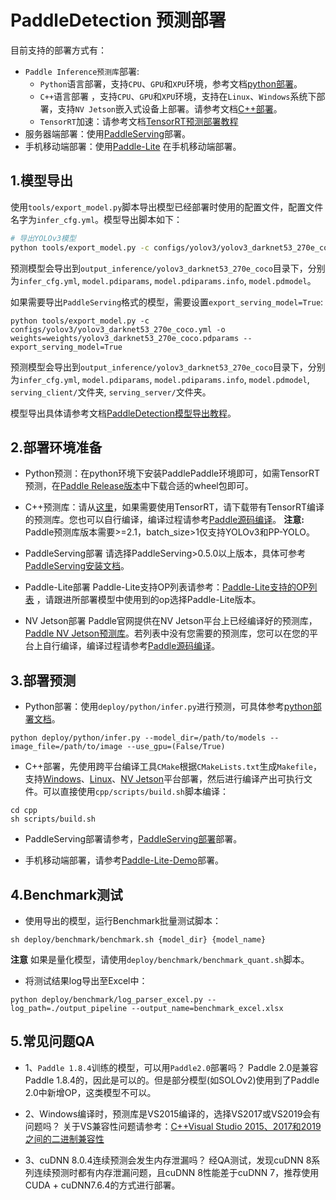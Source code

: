 # PaddleDetection 预测部署

目前支持的部署方式有：
- `Paddle Inference预测库`部署:
  - `Python`语言部署，支持`CPU`、`GPU`和`XPU`环境，参考文档[python部署](python/README.md)。
  - `C++`语言部署 ，支持`CPU`、`GPU`和`XPU`环境，支持在`Linux`、`Windows`系统下部署，支持`NV Jetson`嵌入式设备上部署。请参考文档[C++部署](cpp/README.md)。
  - `TensorRT`加速：请参考文档[TensorRT预测部署教程](TENSOR_RT.md)
- 服务器端部署：使用[PaddleServing](./serving/README.md)部署。
- 手机移动端部署：使用[Paddle-Lite](https://github.com/PaddlePaddle/Paddle-Lite) 在手机移动端部署。


## 1.模型导出

使用`tools/export_model.py`脚本导出模型已经部署时使用的配置文件，配置文件名字为`infer_cfg.yml`。模型导出脚本如下：
```bash
# 导出YOLOv3模型
python tools/export_model.py -c configs/yolov3/yolov3_darknet53_270e_coco.yml -o weights=weights/yolov3_darknet53_270e_coco.pdparams
```
预测模型会导出到`output_inference/yolov3_darknet53_270e_coco`目录下，分别为`infer_cfg.yml`, `model.pdiparams`,  `model.pdiparams.info`, `model.pdmodel`。

如果需要导出`PaddleServing`格式的模型，需要设置`export_serving_model=True`:
```buildoutcfg
python tools/export_model.py -c configs/yolov3/yolov3_darknet53_270e_coco.yml -o weights=weights/yolov3_darknet53_270e_coco.pdparams --export_serving_model=True
```
预测模型会导出到`output_inference/yolov3_darknet53_270e_coco`目录下，分别为`infer_cfg.yml`, `model.pdiparams`,  `model.pdiparams.info`, `model.pdmodel`, `serving_client/`文件夹, `serving_server/`文件夹。

模型导出具体请参考文档[PaddleDetection模型导出教程](EXPORT_MODEL.md)。

## 2.部署环境准备

- Python预测：在python环境下安装PaddlePaddle环境即可，如需TensorRT预测，在[Paddle Release版本](https://www.paddlepaddle.org.cn/documentation/docs/zh/install/Tables.html#whl-release)中下载合适的wheel包即可。

- C++预测库：请从[这里](https://www.paddlepaddle.org.cn/documentation/docs/zh/guides/05_inference_deployment/inference/build_and_install_lib_cn.html)，如果需要使用TensorRT，请下载带有TensorRT编译的预测库。您也可以自行编译，编译过程请参考[Paddle源码编译](https://www.paddlepaddle.org.cn/documentation/docs/zh/install/compile/linux-compile.html)。
**注意:**  Paddle预测库版本需要>=2.1，batch_size>1仅支持YOLOv3和PP-YOLO。

- PaddleServing部署
  请选择PaddleServing>0.5.0以上版本，具体可参考[PaddleServing安装文档](https://github.com/PaddlePaddle/Serving/blob/develop/README.md#installation)。

- Paddle-Lite部署
  Paddle-Lite支持OP列表请参考：[Paddle-Lite支持的OP列表](https://paddle-lite.readthedocs.io/zh/latest/source_compile/library.html) ，请跟进所部署模型中使用到的op选择Paddle-Lite版本。

- NV Jetson部署
  Paddle官网提供在NV Jetson平台上已经编译好的预测库，[Paddle NV Jetson预测库](https://www.paddlepaddle.org.cn/documentation/docs/zh/guides/05_inference_deployment/inference/build_and_install_lib_cn.html)。若列表中没有您需要的预测库，您可以在您的平台上自行编译，编译过程请参考[Paddle源码编译](https://www.paddlepaddle.org.cn/documentation/docs/zh/install/compile/linux-compile.html)。

## 3.部署预测
- Python部署：使用`deploy/python/infer.py`进行预测，可具体参考[python部署文档](python/README.md)。
```shell
python deploy/python/infer.py --model_dir=/path/to/models --image_file=/path/to/image --use_gpu=(False/True)
```

- C++部署，先使用跨平台编译工具`CMake`根据`CMakeLists.txt`生成`Makefile`，支持[Windows](cpp/docs/windows_vs2019_build.md)、[Linux](cpp/docs/linux_build.md)、[NV Jetson](cpp/docs/Jetson_build.md)平台部署，然后进行编译产出可执行文件。可以直接使用`cpp/scripts/build.sh`脚本编译：
```buildoutcfg
cd cpp
sh scripts/build.sh
```

- PaddleServing部署请参考，[PaddleServing部署](./serving/README.md)部署。

- 手机移动端部署，请参考[Paddle-Lite-Demo](https://github.com/PaddlePaddle/Paddle-Lite-Demo)部署。

## 4.Benchmark测试
- 使用导出的模型，运行Benchmark批量测试脚本：
```shell
sh deploy/benchmark/benchmark.sh {model_dir} {model_name}
```
**注意** 如果是量化模型，请使用`deploy/benchmark/benchmark_quant.sh`脚本。
- 将测试结果log导出至Excel中：
```
python deploy/benchmark/log_parser_excel.py --log_path=./output_pipeline --output_name=benchmark_excel.xlsx
```

## 5.常见问题QA
- 1、`Paddle 1.8.4`训练的模型，可以用`Paddle2.0`部署吗？
  Paddle 2.0是兼容Paddle 1.8.4的，因此是可以的。但是部分模型(如SOLOv2)使用到了Paddle 2.0中新增OP，这类模型不可以。

- 2、Windows编译时，预测库是VS2015编译的，选择VS2017或VS2019会有问题吗？
  关于VS兼容性问题请参考：[C++Visual Studio 2015、2017和2019之间的二进制兼容性](https://docs.microsoft.com/zh-cn/cpp/porting/binary-compat-2015-2017?view=msvc-160)

- 3、cuDNN 8.0.4连续预测会发生内存泄漏吗？
  经QA测试，发现cuDNN 8系列连续预测时都有内存泄漏问题，且cuDNN 8性能差于cuDNN 7，推荐使用CUDA + cuDNN7.6.4的方式进行部署。
